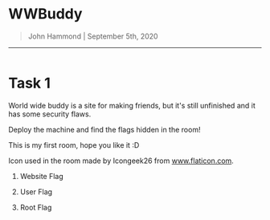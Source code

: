 # WWBuddy

> John Hammond | September 5th, 2020

-------------------------------


```

```

# Task 1

World wide buddy is a site for making friends, but it's still unfinished and it has some security flaws.

Deploy the machine and find the flags hidden in the room!



This is my first room, hope you like it :D

﻿﻿Icon used in the room made by Icongeek26 from www.flaticon.com.

1. Website Flag


2. User Flag


3. Root Flag